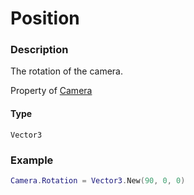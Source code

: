 # Position
### Description
The rotation of the camera.

Property of [Camera](../../)

#### Type
`Vector3`

### Example
```lua
Camera.Rotation = Vector3.New(90, 0, 0)
```